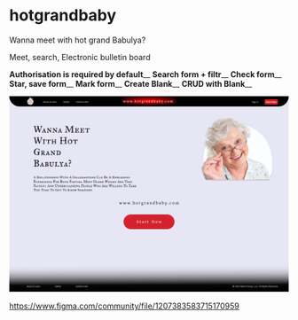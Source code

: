 # hotgrandbaby
Wanna meet with hot grand Babulya?

Meet, search, Electronic bulletin board

**Authorisation is required by default**__
**Search form + filtr**__
**Check form**__
**Star, save form**__
**Mark form**__
**Create Blank**__
**CRUD with Blank**__

![alt text](https://github.com/res0lut1on/hotgrandbaby/blob/main/Pages/Desktop1.png?raw=true)



https://www.figma.com/community/file/1207383583715170959
